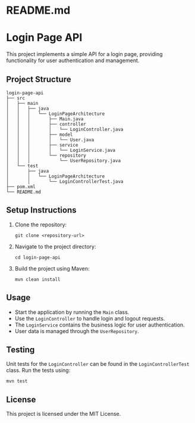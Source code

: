 # README.md

# Login Page API

This project implements a simple API for a login page, providing functionality for user authentication and management.

## Project Structure

```
login-page-api
├── src
│   ├── main
│   │   ├── java
│   │   │   └── LoginPageArchitecture
│   │   │       ├── Main.java
│   │   │       ├── controller
│   │   │       │   └── LoginController.java
│   │   │       ├── model
│   │   │       │   └── User.java
│   │   │       ├── service
│   │   │       │   └── LoginService.java
│   │   │       └── repository
│   │   │           └── UserRepository.java
│   └── test
│       ├── java
│       │   └── LoginPageArchitecture
│       │       └── LoginControllerTest.java
├── pom.xml
└── README.md
```

## Setup Instructions

1. Clone the repository:
   ```
   git clone <repository-url>
   ```

2. Navigate to the project directory:
   ```
   cd login-page-api
   ```

3. Build the project using Maven:
   ```
   mvn clean install
   ```

## Usage

- Start the application by running the `Main` class.
- Use the `LoginController` to handle login and logout requests.
- The `LoginService` contains the business logic for user authentication.
- User data is managed through the `UserRepository`.

## Testing

Unit tests for the `LoginController` can be found in the `LoginControllerTest` class. Run the tests using:
```
mvn test
```

## License

This project is licensed under the MIT License.